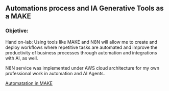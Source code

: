 ## Automations process and IA Generative Tools as a MAKE

### Objetive:

Hand on-lab: Using tools like MAKE and N8N will allow me to create and deploy workflows where repetitive tasks are automated and improve the productivity of business processes through automation and integrations with AI, as well.

N8N service was implemented under AWS cloud architecture for my own professional work in automation and AI Agents.

[Automatation in MAKE](https://ocvpprofessional.cloud/wp-content/uploads/2025/07/make3.png)